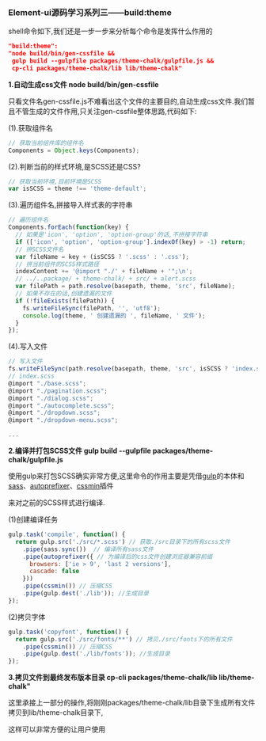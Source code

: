 ### Element-ui源码学习系列三——build:theme

shell命令如下,我们还是一步一步来分析每个命令是发挥什么作用的

```json
"build:theme": 
"node build/bin/gen-cssfile && 
 gulp build --gulpfile packages/theme-chalk/gulpfile.js && 
 cp-cli packages/theme-chalk/lib lib/theme-chalk"
```

**1.自动生成css文件 node build/bin/gen-cssfile**

只看文件名gen-cssfile.js不难看出这个文件的主要目的,自动生成css文件.我们暂且不管生成的文件作用,只关注gen-cssfile整体思路,代码如下:

(1).获取组件名

```javascript
// 获取当前组件库的组件名
Components = Object.keys(Components);
```

(2).判断当前的样式环境,是SCSS还是CSS?

```javascript
// 获取当前环境,目前环境是SCSS
var isSCSS = theme !== 'theme-default';
```

(3).遍历组件名,拼接导入样式表的字符串

```javascript
// 遍历组件名
Components.forEach(function(key) {
  // 如果是'icon', 'option', 'option-group'的话,不拼接字符串
  if (['icon', 'option', 'option-group'].indexOf(key) > -1) return;
  // 拼SCSS文件名
  var fileName = key + (isSCSS ? '.scss' : '.css');
  // 拼当前组件的SCSS样式路径
  indexContent += '@import "./' + fileName + '";\n';
  // ../..package/ + theme-chalk/ + src/ + alert.scss
  var filePath = path.resolve(basepath, theme, 'src', fileName);
  // 如果不存在的话,创建遗漏的文件
  if (!fileExists(filePath)) {
    fs.writeFileSync(filePath, '', 'utf8');
    console.log(theme, ' 创建遗漏的 ', fileName, ' 文件');
  }
});
```

(4).写入文件

```javascript
// 写入文件
fs.writeFileSync(path.resolve(basepath, theme, 'src', isSCSS ? 'index.scss' : 'index.css'), indexContent);
// index.scss
@import "./base.scss";
@import "./pagination.scss";
@import "./dialog.scss";
@import "./autocomplete.scss";
@import "./dropdown.scss";
@import "./dropdown-menu.scss";

...
```

**2.编译并打包SCSS文件 gulp build --gulpfile packages/theme-chalk/gulpfile.js**

使用gulp来打包SCSS确实非常方便,这里命令的作用主要是凭借[gulp](https://www.npmjs.com/package/gulp)的本体和[sass](https://www.npmjs.com/package/gulp-sass)、[autoprefixer](https://www.npmjs.com/package/gulp-autoprefixer)、[cssmin](https://www.npmjs.com/package/gulp-cssmin)插件

来对之前的SCSS样式进行编译.

(1)创建编译任务

```javascript
gulp.task('compile', function() {
  return gulp.src('./src/*.scss') // 获取./src目录下的所有scss文件
    .pipe(sass.sync())  // 编译所有sass文件
    .pipe(autoprefixer({ // 为编译后的css文件创建浏览器兼容前缀
      browsers: ['ie > 9', 'last 2 versions'],
      cascade: false
    }))
    .pipe(cssmin()) // 压缩CSS
    .pipe(gulp.dest('./lib')); //生成目录
});
```

(2)拷贝字体

```javascript
gulp.task('copyfont', function() {
  return gulp.src('./src/fonts/**') // 拷贝./src/fonts下的所有文件
    .pipe(cssmin()) // 压缩CSS
    .pipe(gulp.dest('./lib/fonts')); //生成目录
});
```

**3.拷贝文件到最终发布版本目录 cp-cli packages/theme-chalk/lib lib/theme-chalk"**

这里承接上一部分的操作,将刚刚packages/theme-chalk/lib目录下生成所有文件拷贝到lib/theme-chalk目录下,

这样可以非常方便的让用户使用
